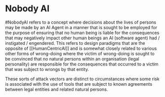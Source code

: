 # Nobody AI 

 #NobodyAI  refers to a concept where decisions about the lives of persons may be made by an AI Agent in a manner that is sought to be employed for the purpose of ensuring that no human being is liable for the consequences that may negatively impact other human beings an AI (software agent) had / instigated / engendered.  This refers to design paradigms that are the opposite of [[HumanCentricAI]] and is somewhat closely related to various other forms of wrong-doing where the victim of wrong-doing is sought to be convinced that no natural persons within an organisation (legal personality) are responsible for the consequences that occurred to a victim that was subject to wrongs by that entity.

These sorts of attack vectors are distinct to circumstances where some risk is associated with the use of tools that are subject to known agreements between legal entities and related natural persons. 